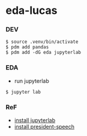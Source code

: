 # eda-lucas

### DEV
```bah
$ source .venv/bin/activate
$ pdm add pandas
$ pdm add -dG eda jupyterlab

```

### EDA
- run jupyterlab 
```
$ jupyter lab

``` 

### ReF
- [install jupyterlab](https://jupyter.org/install)
- [install president-speech](https://pypi.org/project/president-speech/)


